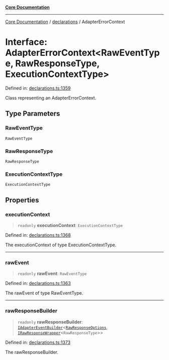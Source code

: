 [**Core Documentation**](../../README.md)

***

[Core Documentation](../../README.md) / [declarations](../README.md) / AdapterErrorContext

# Interface: AdapterErrorContext\<RawEventType, RawResponseType, ExecutionContextType\>

Defined in: [declarations.ts:1359](https://github.com/stonemjs/core/blob/b1f29857c7f1e529739f22d486494bed3b22d2c6/src/declarations.ts#L1359)

Class representing an AdapterErrorContext.

## Type Parameters

### RawEventType

`RawEventType`

### RawResponseType

`RawResponseType`

### ExecutionContextType

`ExecutionContextType`

## Properties

### executionContext

> `readonly` **executionContext**: `ExecutionContextType`

Defined in: [declarations.ts:1368](https://github.com/stonemjs/core/blob/b1f29857c7f1e529739f22d486494bed3b22d2c6/src/declarations.ts#L1368)

The executionContext of type ExecutionContextType.

***

### rawEvent

> `readonly` **rawEvent**: `RawEventType`

Defined in: [declarations.ts:1363](https://github.com/stonemjs/core/blob/b1f29857c7f1e529739f22d486494bed3b22d2c6/src/declarations.ts#L1363)

The rawEvent of type RawEventType.

***

### rawResponseBuilder

> `readonly` **rawResponseBuilder**: [`IAdapterEventBuilder`](IAdapterEventBuilder.md)\<[`RawResponseOptions`](RawResponseOptions.md), [`IRawResponseWrapper`](IRawResponseWrapper.md)\<`RawResponseType`\>\>

Defined in: [declarations.ts:1373](https://github.com/stonemjs/core/blob/b1f29857c7f1e529739f22d486494bed3b22d2c6/src/declarations.ts#L1373)

The rawResponseBuilder.
